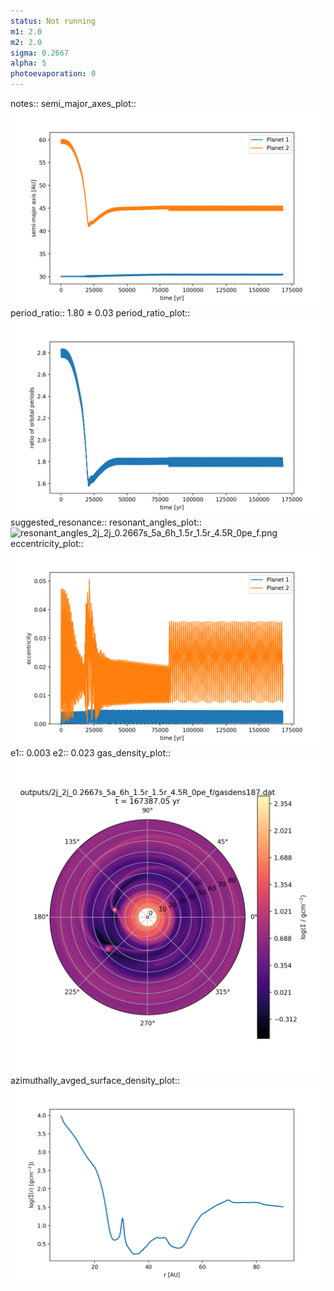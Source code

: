 ```yaml
---
status: Not running
m1: 2.0
m2: 2.0
sigma: 0.2667
alpha: 5
photoevaporation: 0
---
```


notes::
semi_major_axes_plot:: ![semi_major_axes_2j_2j_0.2667s_5a_6h_1.5r_1.5r_4.5R_0pe_f.png](plots/semi_major_axes/semi_major_axes_2j_2j_0.2667s_5a_6h_1.5r_1.5r_4.5R_0pe_f.png)
period_ratio:: 1.80 ± 0.03
period_ratio_plot:: ![period_ratio_2j_2j_0.2667s_5a_6h_1.5r_1.5r_4.5R_0pe_f.png](plots/period_ratio/period_ratio_2j_2j_0.2667s_5a_6h_1.5r_1.5r_4.5R_0pe_f.png)
suggested_resonance:: 
resonant_angles_plot:: ![resonant_angles_2j_2j_0.2667s_5a_6h_1.5r_1.5r_4.5R_0pe_f.png](plots/resonant_angles/resonant_angles_2j_2j_0.2667s_5a_6h_1.5r_1.5r_4.5R_0pe_f.png)
eccentricity_plot:: ![eccentricity_2j_2j_0.2667s_5a_6h_1.5r_1.5r_4.5R_0pe_f.png](plots/eccentricity/eccentricity_2j_2j_0.2667s_5a_6h_1.5r_1.5r_4.5R_0pe_f.png)
e1:: 0.003
e2:: 0.023
gas_density_plot:: ![gas_density_2j_2j_0.2667s_5a_6h_1.5r_1.5r_4.5R_0pe_f.png](plots/gas_density/gas_density_2j_2j_0.2667s_5a_6h_1.5r_1.5r_4.5R_0pe_f.png)
azimuthally_avged_surface_density_plot:: ![azimuthally_avged_surface_density_2j_2j_0.2667s_5a_6h_1.5r_1.5r_4.5R_0pe_f.png](plots/azimuthally_avged_surface_density/azimuthally_avged_surface_density_2j_2j_0.2667s_5a_6h_1.5r_1.5r_4.5R_0pe_f.png)
